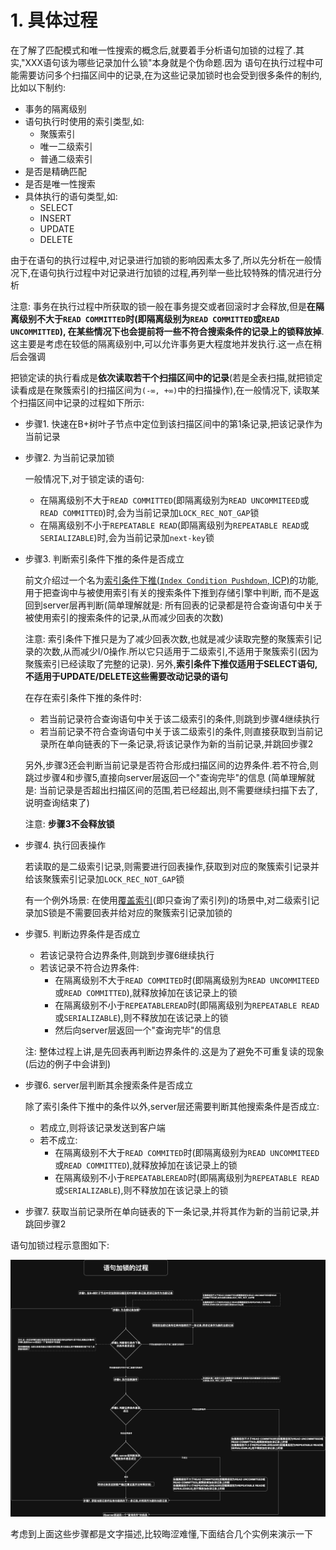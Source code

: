 # 1. 具体过程

在了解了匹配模式和唯一性搜索的概念后,就要着手分析语句加锁的过程了.其实,"XXX语句该为哪些记录加什么锁"本身就是个伪命题.因为
语句在执行过程中可能需要访问多个扫描区间中的记录,在为这些记录加锁时也会受到很多条件的制约,比如以下制约:

- 事务的隔离级别
- 语句执行时使用的索引类型,如:
  - 聚簇索引
  - 唯一二级索引
  - 普通二级索引
- 是否是精确匹配
- 是否是唯一性搜索
- 具体执行的语句类型,如:
  - SELECT
  - INSERT
  - UPDATE
  - DELETE

由于在语句的执行过程中,对记录进行加锁的影响因素太多了,所以先分析在一般情况下,在语句执行过程中对记录进行加锁的过程,再列举一些比较特殊的情况进行分析

注意: 事务在执行过程中所获取的锁一般在事务提交或者回滚时才会释放,但是**在隔离级别不大于`READ COMMITTED`时(即隔离级别为`READ COMMITTED`或`READ UNCOMMITTED`),
在某些情况下也会提前将一些不符合搜索条件的记录上的锁释放掉**.这主要是考虑在较低的隔离级别中,可以允许事务更大程度地并发执行.这一点在稍后会强调

把锁定读的执行看成是**依次读取若干个扫描区间中的记录**(若是全表扫描,就把锁定读看成是在聚簇索引的扫描区间为`(-∞, +∞)`中的扫描操作),在一般情况下,
读取某个扫描区间中记录的过程如下所示:

- 步骤1. 快速在B+树叶子节点中定位到该扫描区间中的第1条记录,把该记录作为当前记录
- 步骤2. 为当前记录加锁

    一般情况下,对于锁定读的语句: 
    
    - 在隔离级别不大于`READ COMMITTED`(即隔离级别为`READ UNCOMMITEED`或`READ COMMITTED`)时,会为当前记录加`LOCK_REC_NOT_GAP`锁
    - 在隔离级别不小于`REPEATABLE READ`(即隔离级别为`REPEATABLE READ`或`SERIALIZABLE`)时,会为当前记录加`next-key`锁

- 步骤3. 判断索引条件下推的条件是否成立

    前文介绍过一个名为[索引条件下推(`Index Condition Pushdown`, ICP)](https://github.com/rayallen20/howDoesMySQLWork/blob/main/%E7%AC%AC15%E7%AB%A0%20%E6%9F%A5%E8%AF%A2%E4%BC%98%E5%8C%96%E7%9A%84%E7%99%BE%E7%A7%91%E5%85%A8%E4%B9%A6--EXPLAIN%E8%AF%A6%E8%A7%A3/1.%20%E6%89%A7%E8%A1%8C%E8%AE%A1%E5%88%92%E8%BE%93%E5%87%BA%E4%B8%AD%E5%90%84%E5%88%97%E8%AF%A6%E8%A7%A3/11.%20Extra/5.%20Using%20index%20condition.md)的功能,用于把查询中与被使用索引有关的搜索条件下推到存储引擎中判断,
    而不是返回到server层再判断(简单理解就是: 所有回表的记录都是符合查询语句中关于被使用索引的搜索条件的记录,从而减少回表的次数)
    
    注意: 索引条件下推只是为了减少回表次数,也就是减少读取完整的聚簇索引记录的次数,从而减少I/0操作.所以它只适用于二级索引,不适用于聚簇索引(因为聚簇索引已经读取了完整的记录).
    另外,**索引条件下推仅适用于SELECT语句,不适用于UPDATE/DELETE这些需要改动记录的语句**

    在存在索引条件下推的条件时:
    
    - 若当前记录符合查询语句中关于该二级索引的条件,则跳到步骤4继续执行
    - 若当前记录不符合查询语句中关于该二级索引的条件,则直接获取到当前记录所在单向链表的下一条记录,将该记录作为新的当前记录,并跳回步骤2
    
    另外,步骤3还会判断当前记录是否符合形成扫描区间的边界条件.若不符合,则跳过步骤4和步骤5,直接向server层返回一个"查询完毕"的信息
    (简单理解就是: 当前记录是否超出扫描区间的范围,若已经超出,则不需要继续扫描下去了,说明查询结束了)
    
    注意: **步骤3不会释放锁**

- 步骤4. 执行回表操作

    若读取的是二级索引记录,则需要进行回表操作,获取到对应的聚簇索引记录并给该聚簇索引记录加`LOCK_REC_NOT_GAP`锁
    
    有一个例外场景: 在使用[覆盖索引](https://github.com/rayallen20/howDoesMySQLWork/blob/main/%E7%AC%AC7%E7%AB%A0%20B%2B%E6%A0%91%E7%B4%A2%E5%BC%95%E7%9A%84%E4%BD%BF%E7%94%A8/5.%20%E6%9B%B4%E5%A5%BD%E5%9C%B0%E5%88%9B%E5%BB%BA%E5%92%8C%E4%BD%BF%E7%94%A8%E7%B4%A2%E5%BC%95/5.%20%E8%A6%86%E7%9B%96%E7%B4%A2%E5%BC%95.md)(即只查询了索引列)的场景中,对二级索引记录加S锁是不需要回表并给对应的聚簇索引记录加锁的

- 步骤5. 判断边界条件是否成立

  - 若该记录符合边界条件,则跳到步骤6继续执行
  - 若该记录不符合边界条件:
    - 在隔离级别不大于`READ COMMITED`时(即隔离级别为`READ UNCOMMITEED`或`READ COMMITTED`),就释放掉加在该记录上的锁
    - 在隔离级别不小于`REPEATABLEREAD`时(即隔离级别为`REPEATABLE READ`或`SERIALIZABLE`),则不释放加在该记录上的锁
    - 然后向server层返回一个"查询完毕"的信息

  注: 整体过程上讲,是先回表再判断边界条件的.这是为了避免不可重复读的现象(后边的例子中会讲到)

- 步骤6. server层判断其余搜索条件是否成立

    除了索引条件下推中的条件以外,server层还需要判断其他搜索条件是否成立:

    - 若成立,则将该记录发送到客户端
    - 若不成立:
      - 在隔离级别不大于`READ COMMITED`时(即隔离级别为`READ UNCOMMITEED`或`READ COMMITTED`),就释放掉加在该记录上的锁
      - 在隔离级别不小于`REPEATABLEREAD`时(即隔离级别为`REPEATABLE READ`或`SERIALIZABLE`),则不释放加在该记录上的锁

- 步骤7. 获取当前记录所在单向链表的下一条记录,并将其作为新的当前记录,并跳回步骤2

语句加锁过程示意图如下:

![语句加锁过程](./img/语句加锁的过程.png)

考虑到上面这些步骤都是文字描述,比较晦涩难懂,下面结合几个实例来演示一下
